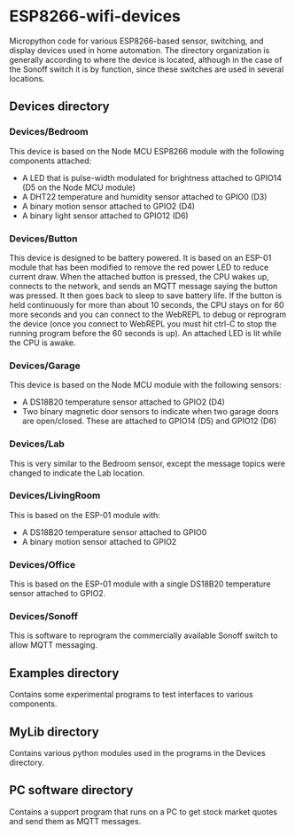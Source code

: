 # ESP8266-wifi-devices
Micropython code for various ESP8266-based sensor, switching, and display devices used in home automation. The directory organization is generally according to where the device is located, although in the case of the Sonoff switch it is by function, since these switches are used in several locations.

## Devices directory
### Devices/Bedroom
This device is based on the Node MCU ESP8266 module with the following components attached:
- A LED that is pulse-width modulated for brightness attached to GPIO14 (D5 on the Node MCU module)
- A DHT22 temperature and humidity sensor attached to GPIO0 (D3)
- A binary motion sensor attached to GPIO2 (D4)
- A binary light sensor attached to GPIO12 (D6)

### Devices/Button
This device is designed to be battery powered. It is based on an ESP-01 module that has been modified to remove the red power LED to reduce current draw. When the attached button is pressed, the CPU wakes up, connects to the network, and sends an MQTT message saying the button was pressed. It then goes back to sleep to save battery life. If the button is held continuously for more than about 10 seconds, the CPU stays on for 60 more seconds and you can connect to the WebREPL to debug or reprogram the device (once you connect to WebREPL you must hit ctrl-C to stop the running program before the 60 seconds is up). An attached LED is lit while the CPU is awake.

### Devices/Garage
This device is based on the Node MCU module with the following sensors:
- A DS18B20 temperature sensor attached to GPIO2 (D4)
- Two binary magnetic door sensors to indicate when two garage doors are open/closed. These are attached to GPIO14 (D5) and GPIO12 (D6)

### Devices/Lab
This is very similar to the Bedroom sensor, except the message topics were changed to indicate the Lab location.

### Devices/LivingRoom
This is based on the ESP-01 module with:
- A DS18B20 temperature sensor attached to GPIO0
- A binary motion sensor attached to GPIO2

### Devices/Office
This is based on the ESP-01 module with a single DS18B20 temperature sensor attached to GPIO2.

### Devices/Sonoff
This is software to reprogram the commercially available Sonoff switch to allow MQTT messaging.

## Examples directory
Contains some experimental programs to test interfaces to various components.

## MyLib directory
Contains various python modules used in the programs in the Devices directory.

## PC software directory
Contains a support program that runs on a PC to get stock market quotes and send them as MQTT messages.
